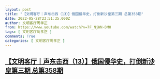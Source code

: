```yaml
---
layout: post
title: "【文明客厅｜声东击西（13）】俄国侵华史，打倒新沙皇第三期 总第358期"
date: 2022-05-28T23:51:35.000Z
author: 文明客厅周孝正
from: https://www.youtube.com/watch?v=7F_NjWN-DM0
tags: [ 文明客厅周孝正 ]
comments: True
categories: [ 文明客厅周孝正 ]
---
```

<!--1653781895000-->
[【文明客厅｜声东击西（13）】俄国侵华史，打倒新沙皇第三期 总第358期](https://www.youtube.com/watch?v=7F_NjWN-DM0)
------

<div>

</div>

